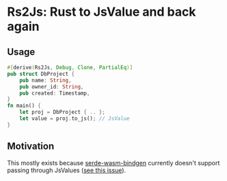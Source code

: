 # Rs2Js: Rust to JsValue and back again

## Usage

```rust
#[derive(Rs2Js, Debug, Clone, PartialEq)]
pub struct DbProject {
    pub name: String,
    pub owner_id: String,
    pub created: Timestamp,
}
fn main() {
    let proj = DbProject { .. };
    let value = proj.to_js(); // JsValue
}
```

## Motivation

This mostly exists because [serde-wasm-bindgen](https://github.com/cloudflare/serde-wasm-bindgen) currently doesn't support passing through JsValues ([see this issue](https://github.com/cloudflare/serde-wasm-bindgen/issues/32)).
